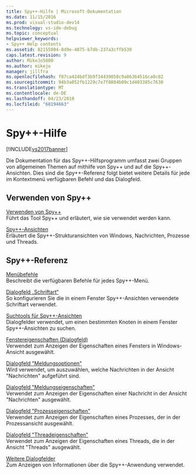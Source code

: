 ```yaml
---
title: Spy++-Hilfe | Microsoft-Dokumentation
ms.date: 11/15/2016
ms.prod: visual-studio-dev14
ms.technology: vs-ide-debug
ms.topic: conceptual
helpviewer_keywords:
- Spy++ Help contents
ms.assetid: 82155004-8d9e-4875-b7db-237a3cffb530
caps.latest.revision: 9
author: MikeJo5000
ms.author: mikejo
manager: jillfra
ms.openlocfilehash: f07ca424bdf3b9f34439058c9a06364516ca0c02
ms.sourcegitcommit: 94b3a052fb1229c7e7f8804b09c1d403385c7630
ms.translationtype: MT
ms.contentlocale: de-DE
ms.lasthandoff: 04/23/2019
ms.locfileid: "68194663"
---
```

# <a name="spy-help"></a>Spy++-Hilfe
[!INCLUDE[vs2017banner](../includes/vs2017banner.md)]

Die Dokumentation für das Spy++-Hilfsprogramm umfasst zwei Gruppen von allgemeinen Themen auf mithilfe von Spy++ und auf die Spy++-Ansichten. Dies sind die Spy++-Referenz folgt bietet weitere Details für jede im Kontextmenü verfügbaren Befehl und das Dialogfeld.  
  
## <a name="using-spy"></a>Verwenden von Spy++  
 [Verwenden von Spy++](../debugger/using-spy-increment.md)  
 Führt das Tool Spy++ und erläutert, wie sie verwendet werden kann.  
  
 [Spy++-Ansichten](../debugger/spy-increment-views.md)  
 Erläutert die Spy++-Strukturansichten von Windows, Nachrichten, Prozesse und Threads.  
  
## <a name="spy-reference"></a>Spy++-Referenz  
 [Menübefehle](../debugger/menu-commands.md)  
 Beschreibt die verfügbaren Befehle für jedes Spy++-Menü.  
  
 [Dialogfeld „Schriftart“](../debugger/font-dialog-box-microsoft-spy-increment-help.md)  
 So konfigurieren Sie die in einem Fenster Spy++-Ansichten verwendete Schriftart verwendet.  
  
 [Suchtools für Spy++-Ansichten](../debugger/search-tools-for-spy-increment-views.md)  
 Dialogfelder verwendet, um einen bestimmten Knoten in einem Fenster Spy++-Ansichten zu suchen.  
  
 [Fenstereigenschaften (Dialogfeld)](../debugger/window-properties-dialog-box.md)  
 Verwendet zum Anzeigen der Eigenschaften eines Fensters in Windows-Ansicht ausgewählt.  
  
 [Dialogfeld "Meldungsoptionen"](../debugger/message-options-dialog-box.md)  
 Wird verwendet, um auszuwählen, welche Nachrichten in der Ansicht "Nachrichten" aufgeführt sind.  
  
 [Dialogfeld "Meldungseigenschaften"](../debugger/message-properties-dialog-box.md)  
 Verwendet zum Anzeigen der Eigenschaften einer Nachricht in der Ansicht "Nachrichten" ausgewählt.  
  
 [Dialogfeld "Prozesseigenschaften"](../debugger/process-properties-dialog-box.md)  
 Verwendet zum Anzeigen der Eigenschaften eines Prozesses, der in der Prozessansicht ausgewählt.  
  
 [Dialogfeld "Threadeigenschaften"](../debugger/thread-properties-dialog-box.md)  
 Verwendet zum Anzeigen der Eigenschaften eines Threads, die in der Ansicht "Threads" ausgewählt.  
  
 [Weitere Dialogfelder](../debugger/other-dialog-boxes.md)  
 Zum Anzeigen von Informationen über die Spy++-Anwendung verwendet.
